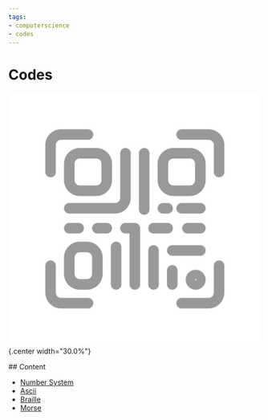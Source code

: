 ```yaml
---
tags:
- computerscience
- codes
---
```


# Codes
![](img/logo.svg){.center width="30.0%"}

## Content

- [Number System](number-system.md)
- [Ascii](ascii.md)
- [Braille](braille.md)
- [Morse](morse.md)